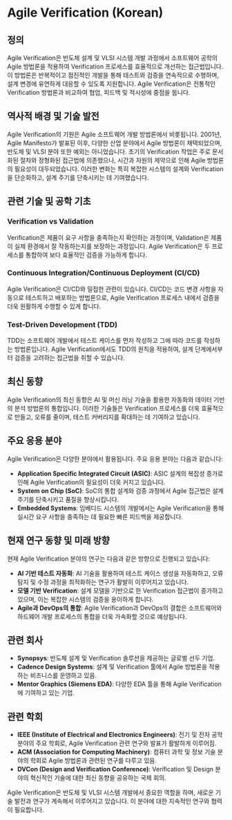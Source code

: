 # Agile Verification (Korean)

## 정의

Agile Verification은 반도체 설계 및 VLSI 시스템 개발 과정에서 소프트웨어 공학의 Agile 방법론을 적용하여 Verification 프로세스를 효율적으로 개선하는 접근법입니다. 이 방법론은 반복적이고 점진적인 개발을 통해 테스트와 검증을 연속적으로 수행하며, 설계 변경에 유연하게 대응할 수 있도록 지원합니다. Agile Verification은 전통적인 Verification 방법론과 비교하여 협업, 피드백 및 적시성에 중점을 둡니다.

## 역사적 배경 및 기술 발전

Agile Verification의 기원은 Agile 소프트웨어 개발 방법론에서 비롯됩니다. 2001년, Agile Manifesto가 발표된 이후, 다양한 산업 분야에서 Agile 방법론이 채택되었으며, 반도체 및 VLSI 분야 또한 예외는 아니었습니다. 초기의 Verification 작업은 주로 문서화된 절차와 정형화된 접근법에 의존했으나, 시간과 자원의 제약으로 인해 Agile 방법론의 필요성이 대두되었습니다. 이러한 변화는 특히 복잡한 시스템의 설계와 Verification을 단순화하고, 설계 주기를 단축시키는 데 기여했습니다.

## 관련 기술 및 공학 기초

### Verification vs Validation

Verification은 제품이 요구 사항을 충족하는지 확인하는 과정이며, Validation은 제품이 실제 환경에서 잘 작동하는지를 보장하는 과정입니다. Agile Verification은 두 프로세스를 통합하여 보다 효율적인 검증을 가능하게 합니다.

### Continuous Integration/Continuous Deployment (CI/CD)

Agile Verification은 CI/CD와 밀접한 관련이 있습니다. CI/CD는 코드 변경 사항을 자동으로 테스트하고 배포하는 방법론으로, Agile Verification 프로세스 내에서 검증을 더욱 원활하게 수행할 수 있게 합니다.

### Test-Driven Development (TDD)

TDD는 소프트웨어 개발에서 테스트 케이스를 먼저 작성하고 그에 따라 코드를 작성하는 방법론입니다. Agile Verification에서도 TDD의 원칙을 적용하여, 설계 단계에서부터 검증을 고려하는 접근법을 취할 수 있습니다.

## 최신 동향

Agile Verification의 최신 동향은 AI 및 머신 러닝 기술을 활용한 자동화와 데이터 기반의 분석 방법론의 통합입니다. 이러한 기술들은 Verification 프로세스를 더욱 효율적으로 만들고, 오류를 줄이며, 테스트 커버리지를 확대하는 데 기여하고 있습니다.

## 주요 응용 분야

Agile Verification은 다양한 분야에서 활용됩니다. 주요 응용 분야는 다음과 같습니다:

- **Application Specific Integrated Circuit (ASIC)**: ASIC 설계의 복잡성 증가로 인해 Agile Verification의 필요성이 더욱 커지고 있습니다.
- **System on Chip (SoC)**: SoC의 통합 설계와 검증 과정에서 Agile 접근법은 설계 주기를 단축시키고 품질을 향상시킵니다.
- **Embedded Systems**: 임베디드 시스템의 개발에서는 Agile Verification을 통해 실시간 요구 사항을 충족하는 데 필요한 빠른 피드백을 제공합니다.

## 현재 연구 동향 및 미래 방향

현재 Agile Verification 분야의 연구는 다음과 같은 방향으로 진행되고 있습니다:

- **AI 기반 테스트 자동화**: AI 기술을 활용하여 테스트 케이스 생성을 자동화하고, 오류 탐지 및 수정 과정을 최적화하는 연구가 활발히 이루어지고 있습니다.
- **모델 기반 Verification**: 설계 모델을 기반으로 한 Verification 접근법이 증가하고 있으며, 이는 복잡한 시스템의 검증을 용이하게 합니다.
- **Agile과 DevOps의 통합**: Agile Verification과 DevOps의 결합은 소프트웨어와 하드웨어 개발 프로세스의 통합을 더욱 가속화할 것으로 예상됩니다.

## 관련 회사

- **Synopsys**: 반도체 설계 및 Verification 솔루션을 제공하는 글로벌 선두 기업.
- **Cadence Design Systems**: 설계 및 Verification 툴에서 Agile 방법론을 적용하는 비즈니스를 운영하고 있음.
- **Mentor Graphics (Siemens EDA)**: 다양한 EDA 툴을 통해 Agile Verification에 기여하고 있는 기업.

## 관련 학회

- **IEEE (Institute of Electrical and Electronics Engineers)**: 전기 및 전자 공학 분야의 주요 학회로, Agile Verification 관련 연구와 발표가 활발하게 이루어짐.
- **ACM (Association for Computing Machinery)**: 컴퓨터 과학 및 정보 기술 분야의 학회로 Agile 방법론과 관련된 연구를 다루고 있음.
- **DVCon (Design and Verification Conference)**: Verification 및 Design 분야의 혁신적인 기술에 대한 최신 동향을 공유하는 국제 회의.

Agile Verification은 반도체 및 VLSI 시스템 개발에서 중요한 역할을 하며, 새로운 기술 발전과 연구가 계속해서 이루어지고 있습니다. 이 분야에 대한 지속적인 연구와 협력이 필요합니다.